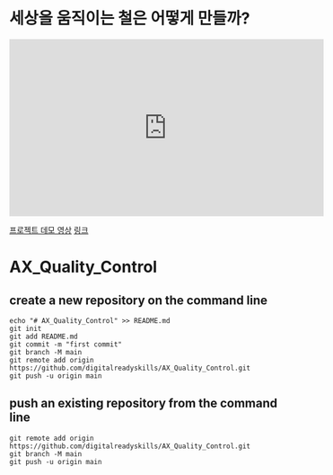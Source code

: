 # 세상을 움직이는 철은 어떻게 만들까?

<iframe width="560" height="315" src="https://www.youtube.com/embed/vdhCVePGLmM?si=3P51UktEDRbfSN2T" title="YouTube video player" frameborder="0" allow="accelerometer; autoplay; clipboard-write; encrypted-media; gyroscope; picture-in-picture; web-share" referrerpolicy="strict-origin-when-cross-origin" allowfullscreen></iframe>



[프로젝트 데모 영상](http://img.youtube.com/vi/dQw4w9WgXcQ/0.jpg)
[링크](https://www.youtube.com/watch?v=dQw4w9WgXcQ)


# AX_Quality_Control

## create a new repository on the command line

```
echo "# AX_Quality_Control" >> README.md
git init
git add README.md
git commit -m "first commit"
git branch -M main
git remote add origin https://github.com/digitalreadyskills/AX_Quality_Control.git
git push -u origin main
```

## push an existing repository from the command line
```
git remote add origin https://github.com/digitalreadyskills/AX_Quality_Control.git
git branch -M main
git push -u origin main
```

